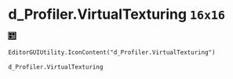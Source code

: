 # d_Profiler.VirtualTexturing `16x16`
<img src="/img/d_Profiler.VirtualTexturing.png" width=16 height=16>

``` CSharp
EditorGUIUtility.IconContent("d_Profiler.VirtualTexturing")
```
```
d_Profiler.VirtualTexturing
```
